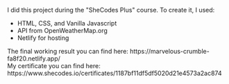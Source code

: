 I did this project during the "SheCodes Plus" course. To create it, I used:<br/>
<ul>
<li>HTML, CSS, and Vanilla Javascript</li>
<li>API from OpenWeatherMap.org</li>
<li>Netlify for hosting</li>
</ul>
The final working result you can find here: https://marvelous-crumble-fa8f20.netlify.app/ <br/>
My certificate you can find here: https://www.shecodes.io/certificates/1187bf11df5df5020d21e4573a2ac874
